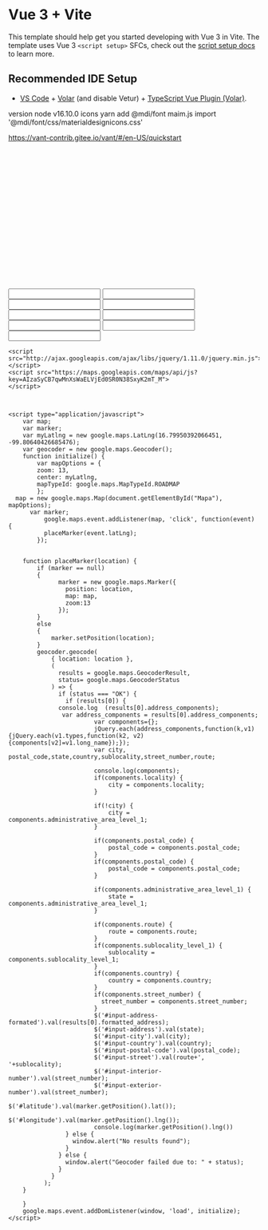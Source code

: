 # Vue 3 + Vite

This template should help get you started developing with Vue 3 in Vite. The template uses Vue 3 `<script setup>` SFCs, check out the [script setup docs](https://v3.vuejs.org/api/sfc-script-setup.html#sfc-script-setup) to learn more.

## Recommended IDE Setup

- [VS Code](https://code.visualstudio.com/) + [Volar](https://marketplace.visualstudio.com/items?itemName=Vue.volar) (and disable Vetur) + [TypeScript Vue Plugin (Volar)](https://marketplace.visualstudio.com/items?itemName=Vue.vscode-typescript-vue-plugin).

version node v16.10.0
icons yarn add @mdi/font
maim.js  import '@mdi/font/css/materialdesignicons.css'

https://vant-contrib.gitee.io/vant/#/en-US/quickstart


<div id="Mapa" width="100%" style="height: 280px;"></div>   
<input type="text" name="input-address-formated" id="input-address-formated"> 
<input type="text" name="input-address" id="input-address">
<input type="text" name="input-city" id="input-city">
<input type="text" name="input-country" id="input-country">
<input type="text" name="input-postal-code" id="input-postal-code">
<input type="text" name="input-street" id="input-street">
<input type="text" name="input-exterior-number" id="input-exterior-number">
<input type="text" name="latitude" id="latitude">
<input type="text" name="longitude" id="longitude">
 
 
    <script src="http://ajax.googleapis.com/ajax/libs/jquery/1.11.0/jquery.min.js">
    </script>
    <script src="https://maps.googleapis.com/maps/api/js?key=AIzaSyCB7qwMnXsWaELVjEd0SR0N38SxyK2mT_M">
    </script>
     
     
       
    <script type="application/javascript">
        var map;
        var marker;
        var myLatlng = new google.maps.LatLng(16.79950392066451, -99.80640426685476);
        var geocoder = new google.maps.Geocoder();
        function initialize() {
            var mapOptions = {
            zoom: 13,
            center: myLatlng,
            mapTypeId: google.maps.MapTypeId.ROADMAP
            };
      map = new google.maps.Map(document.getElementById("Mapa"), mapOptions);
          var marker;
              google.maps.event.addListener(map, 'click', function(event) {
              placeMarker(event.latLng);
            });
 
 
        function placeMarker(location) {
            if (marker == null)
            {
                  marker = new google.maps.Marker({
                    position: location,
                    map: map,
                    zoom:13
                  });
            }
            else
            {
                marker.setPosition(location);
            }
            geocoder.geocode(
                { location: location },
                (
                  results = google.maps.GeocoderResult,
                  status= google.maps.GeocoderStatus
                ) => {
                  if (status === "OK") {
                    if (results[0]) {
                  console.log  (results[0].address_components);
                   var address_components = results[0].address_components;
                            var components={};
                            jQuery.each(address_components,function(k,v1) {jQuery.each(v1.types,function(k2, v2){components[v2]=v1.long_name});});
                            var city, postal_code,state,country,sublocality,street_number,route;
                             
                            console.log(components);
                            if(components.locality) {
                                city = components.locality;
                            }
     
                            if(!city) {
                                city = components.administrative_area_level_1;
                            }
     
                            if(components.postal_code) {
                                postal_code = components.postal_code;
                            }
                            if(components.postal_code) {
                                postal_code = components.postal_code;
                            }
     
                            if(components.administrative_area_level_1) {
                                state = components.administrative_area_level_1;
                            }
                             
                            if(components.route) {
                                route = components.route;
                            }
                            if(components.sublocality_level_1) {
                                sublocality = components.sublocality_level_1;
                            }
                            if(components.country) {
                                country = components.country;
                            }
                            if(components.street_number) {
                              street_number = components.street_number;
                            }
                            $('#input-address-formated').val(results[0].formatted_address);
                            $('#input-address').val(state);
                            $('#input-city').val(city);
                            $('#input-country').val(country);
                            $('#input-postal-code').val(postal_code);
                            $('#input-street').val(route+', '+sublocality);
                            $('#input-interior-number').val(street_number);
                            $('#input-exterior-number').val(street_number);
                            $('#latitude').val(marker.getPosition().lat());
                            $('#longitude').val(marker.getPosition().lng());
                            console.log(marker.getPosition().lng())
                    } else {
                      window.alert("No results found");
                    }
                  } else {
                    window.alert("Geocoder failed due to: " + status);
                  }
                }
              );
        }
 
        }
        google.maps.event.addDomListener(window, 'load', initialize);
    </script>

